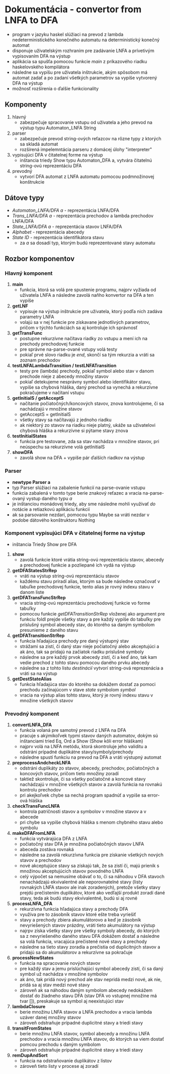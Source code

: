 # Dokumentácia - convertor from LNFA to DFA

- program v jazyku haskel slúžiaci na prevod z lambda nedeterministického konečného automatu na deterministický konečný automat
- disponuje uživatelským rozhraním pre zadávanie LNFA a prívetivým vypisovaním DFA na výstup
- aplikácia sa spušťa pomocou funkcie *main* z príkazového riadku haskelovského kompilátora
- následne sa vypíšu pre uživatela inštrukcie, akým spôsobom má automat zadať a po zadaní všetkých parametrov sa vypíše vytvorený DFA na výstup
- možnosť rozšírenia o ďalšie funkcionality

## Komponenty

1. hlavný
    - zabezpečuje spracovanie vstupu od uživatela a jeho prevod na výstup typu Automaton_LNFA String
2. parser
    - zabezpečuje prevod string-ových reťazcov na rôzne typy z ktorých sa skladá automat
    - rozšírená impelemntácia parseru z domácej úlohy "interpreter"
3. vypisujúci DFA v čitatelnej forme na výstup
    - inštancia triedy Show typu Automaton_DFA a, vytvára čitatelnú string-ovú reprezentáciu DFA
4. prevodný
    - vytvorí DFA automat z LNFA automatu pomocou podmnožinovej konštrukcie

## Dátove typy

- *Automaton_LNFA/DFA a* - reprezentácia LNFA/DFA
- *Trans_LNFA/DFA a* - reprezentácia prechodov a lambda prechodov LNFA/DFA
- *State_LNFA/DFA a* - reprezentácia stavov LNFA/DFA
- *Alphabet* - reprezentácia abecedy
- *State ID* - reprezentácia identifikátora stavu
  - za *a* sa dosadí typ, ktorým budú reprezentované stavy automatu

## Rozbor komponentov

### Hlavný komponent

1. **main**
    - funkcia, ktorá sa volá pre spustenie programu, najprv vyžiada od uživatela LNFA a následne zavolá naňho konvertor na DFA a ten vypíše
2. **getLNF**
    - vypisuje na výstup inštrukcie pre uživatela, ktorý podľa nich zadáva parametry LNFA
    - volajú sa v nej funkcie pre získavane jednotlivých parametrov, pričom v týchto funkciách sa aj kontroluje ich správnosť
3. **getTransFunc**
    - postupne rekurzívne načítava riadky zo vstupu a mení ich na prechody prechodovej funkcie
    - pre správne na-parse-ované vstupy volá testy
    - pokiaľ prvé slovo riadku je *end*, skončí sa tým rekurzia a vráti sa zoznam prechodov
4. **testLNFALambdaTransition / testLNFATransition**
    - testy pre (lambda) prechody, pokiaľ symbol alebo stav v danom prechode nieje z abecedy množiny stavov
    - pokiaľ detekujeme nesprávny symbol alebo identifikátor stavu, vypíše sa chybová hláška, daný prechod sa vynechá a rekurzívne pokračujeme v načítaní vstupu
5. **getInitialS / getAcceptS**
    - načítanie počiatočných/koncových stavov, znova kontrolujeme, či sa nachádzajú v množine stavov
    - getAcceptS = getInitialS
    - všetky stavy sa načítavajú z jednoho riadku
    - ak niektorý zo stavov na riadku nieje platný, ukáže sa uživatelovi chybová hláška a rekurzívne si pýtame stavy znova
6. **testInitialStates**
    - funkcia pre testovane, zda sa stav nachádza v množine stavov, pri neúspechu sa rekurzívne volá getInitialS
7. **showDFA**
    - zavolá show na DFA + vypíše pár ďalších riadkov na výstup

### Parser

- **newtype Parser a**
- typ Parser slúžiaci na zabalenie funkcií na parse-ovanie vstupu
- funkcia zabalená v tomto type berie znakový reťazec a vracia na-parse-ovaný vystup daného typu *a*
- je inštanciou monádovej triedy, aby sme následne mohli využívať *do* notácie a retiazkovú aplikáciu funkcií
- ak sa parsovanie nezdarí, pomocou typu Maybe sa vráti nezdar v podobe dátového konštruktoru Nothing

### Komponent vypisujúci DFA v čitatelnej forme na výstup

- inštancia Triedy Show pre DFA

1. **show**
    - zavolá funkcie ktoré vrátia string-ovú reprezentáciu stavov, abecedy a prechodovej funkcie a pozliepané ich vydá na výstup
2. **getDFAStatesStrRep**
    - vráti na výstup string-ovú reprezentáciu stavov
    - každému stavu priradí alias, ktorým sa bude následne označovať v tabuľke prechodovej funkcie, tento alias je rovný indexu stavu v danom liste
3. **getDFATransFuncStrRep**
    - vracia string-ovú reprezentáciu prechodovej funkcie vo forme tabuľky
    - pomocou funkcie *getDFATransitionStrRep* vloženej ako argument pre funkciu foldl prejde všetky stavy a pre každý vypíše do tabuľky pre príslušný symbol abecedy stav, do ktorého sa daným symbolom presunieme z daného stavu
4. **getDFATransitionStrRep**
    - funkcia hľadajúca prechody pre daný výstupný stav
    - strážami sa zistí, či daný stav nieje počiatočný alebo akceptujúci a ak áno, tak sa pridajú na začiatok riadku príslušné symboly
    - následne sa pre každý prvok abecedy zistí, či a keď áno, tak kam vedie prechod z tohto stavu pomocou daného prvku abecedy
    - následne sa z tohto listu *destinácií* vytvorí string-ová reprezenácia a vráti sa na výstup
5. **getDestStateAlias**
    - funkcia hľadajúca stav do ktorého sa dokážem dostať za pomoci prechodu začínajúcom v stave *state* symbolom *symbol*
    - vracia na výstup alias tohto stavu, ktorý je rovný indexu stavu v množine všetkých stavov

### Prevodný komponent

1. **convertLNFA_DFA**
    - funkcia volaná pre samotný prevod z LNFA na DFA
    - pracuje s akýmikoľvek typmi stavov daných automatov, dokým sú inštanciami tried Eq, Ord a Show (Show kôli error hláškam)
    - najprv volá na LNFA metódu, ktorá skontroluje jeho validitu a odstráni prípadné duplikátne stavy/symboly/prechody
    - následne spustí funkciu na prevod na DFA a vráti výstupný automat
2. **preprocessAndcheckLNFA**
    - odstráni duplikáty zo stavov, abecedy, prechodov, počiatočných a koncových stavov, pričom tieto množiny zoradí
    - taktiež skontroluje, či sa všetky počiatočné a koncové stavy nachádzajú v množine všetkých stavov a zavolá funkcia na rovnakú kontrolu prechodov
    - pri akejkoľvek chybe sa nechá program spadnúť a vypíše sa error-ová hláška
3. **checkTransFuncLNFA**
    - kontrola patričnosti stavov a symbolov v množine stavov a v abecede
    - pri chybe sa vypíše chybová hláška s menom chybného stavu alebo symbolu
4. **makeDFAFromLNFA**
    - funkcia vytvárajúca DFA z LNFA
    - počiatočný stav DFA je množina počiatočných stavov LNFA
    - abeceda zostáva rovnaká
    - následne sa zavolá rekurzívna funkcia pre získanie všetkých nových stavov a prechodov
    - nové akceptujúce stavy sa získajú tak, že sa zistí či, majú prienik s množinou akceptujúcich stavov povodného LNFA
    - celý výpočet sa nemusíme obávať o to, či sa náhodou v DFA stavoch nenachádzajú ekvivalentné ale neporovnatelné stavy (listy rovnakých LNFA stavov ale inak zoradených), pretože všetky stavy prejdú prečistením duplikátov, ktoré ako vedľajší produkt zoradí dané stavy, teda ak budú stavy ekvivalentné, budú si aj rovné
5. **processLNFA_DFA**
    - rekurzívna funkcia hľadajúca stavy a prechody DFA
    - využíva pre to zásobník stavov ktoré ešte treba vyriešiť
    - stavy a prechody zbiera akumulátorovo a keď je zásobník nevyriešených stavov prázdny, vráti tieto akumulátory na výstup
    - najrpv získa všetky stavy pre všetky symboly abecedy, do ktorých sa z nevyriešeného daného stavu DFA dokážem dostať a následne sa volá funkcia, vracajúca prečistené nové stavy a prechody
    - následne sa tieto stavy zoradia a prečistia od duplicitných stavov a pridajú sa do akumulátorov a rekurzívne sa pokračuje
6. **processNewStates**
    - funkcia na spracovanie nových stavov
    - pre každý stav a jemu prislúchajúci symbol abecedy zistí, či sa daný symbol už nachádza v množine symbolov
    - ak áno, tak pridá nový prechod ale stav nepridá medzi nové, ak nie, pridá sa aj stav medzi nové stavy
    - zároveň ak sa náhodou daným symbolom abecedy nedokážem dostať do žiadneho stavu DFA (stav DFA vo vstupnej množine má tvar []), preskakuje sa symbol aj neexistujúci stav
7. **lambdaClosure**
    - berie množinu LNFA stavov a LNFA prechodov a vracia lambda uzáver danej množiny stavov
    - zároveň odstraňuje prípadné duplicitné stavy a triedi stavy
8. **transitFromStates**
    - berie množinu LNFA stavov, symbol abecedy a množinu LNFA prechodov a vracia množinu LNFA stavov, do ktorých sa viem dostať pomcou prechodu s daným symbolom
    - zároveň odstraňuje prípadné duplicitné stavy a triedi stavy
9. **remDupAndSort**
    - funkcia na odstraňovanie duplikátov z listov
    - zároveň tieto listy v procese aj zoradí
